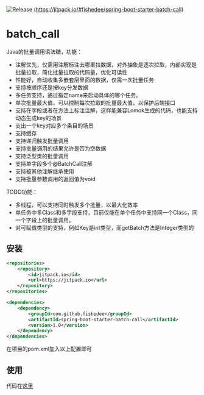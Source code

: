![Release](https://jitpack.io/v/fishedee/spring-boot-starter-batch-call.svg)
(https://jitpack.io/#fishedee/spring-boot-starter-batch-call)

# batch_call

Java的批量调用语法糖，功能：

* 注解优先，仅需用注解标注去哪里拉数据，对外抽象是逐次拉取，内部实现是批量拉取，简化批量拉取的代码量，优化可读性
* 性能好，自动收集多嵌套层里面的数据，仅需一次批量任务
* 支持按顺序还是按key分发数据
* 多任务支持，通过指定name来启动具体的哪个任务。
* 单次批量最大值，可以控制每次拉取的批量最大值，以保护后端接口
* 支持在字段或者在方法上标注注解，这样能兼容Lomok生成的代码，也能支持动态生成key的场景
* 支出一个key对应多个条目的场景
* 支持缓存
* 支持递归触发批量调用
* 支持批量调用的结果允许是否为空数据
* 支持泛型类的批量调用
* 支持单字段多个@BatchCall注解
* 支持被其他注解继承使用
* 支持批量参数调用的返回值为void

TODO功能：

* 多线程，可以支持同时触发多个批量，以最大化效率
* 单任务中多Class和多字段支持，目前仅能在单个任务中支持同一个Class，同一个字段上的批量调用。
* 对可赋值类型的支持，例如Key是int类型，而getBatch方法是Integer类型的 

## 安装

```xml
<repositories>
    <repository>
        <id>jitpack.io</id>
        <url>https://jitpack.io</url>
    </repository>
</repositories>

<dependencies>
    <dependency>
        <groupId>com.github.fishedee</groupId>
        <artifactId>spring-boot-starter-batch-call</artifactId>
        <version>1.0</version>
    </dependency>
</dependencies>
```

在项目的pom.xml加入以上配置即可

## 使用

代码在[这里]()